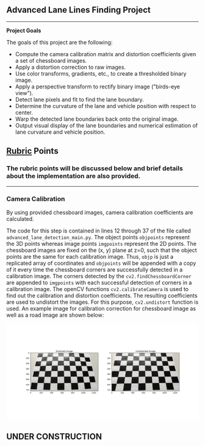 ## Advanced Lane Lines Finding Project

---


**Project Goals**

The goals of this project are the following:

* Compute the camera calibration matrix and distortion coefficients given a set of chessboard images.
* Apply a distortion correction to raw images.
* Use color transforms, gradients, etc., to create a thresholded binary image.
* Apply a perspective transform to rectify binary image ("birds-eye view").
* Detect lane pixels and fit to find the lane boundary.
* Determine the curvature of the lane and vehicle position with respect to center.
* Warp the detected lane boundaries back onto the original image.
* Output visual display of the lane boundaries and numerical estimation of lane curvature and vehicle position.


## [Rubric](https://review.udacity.com/#!/rubrics/571/view) Points

### The rubric points will be discussed below and brief details about the implementation are also provided.

---


### Camera Calibration

By using provided chessboard images, camera calibration coefficients are calculated.

The code for this step is contained in lines 12 through 37 of the file called `advanced_lane_detection_main.py`. The object points `objpoints` represent the 3D points whereas image points `imgpoints` represent the 2D points. The chessboard images are fixed on the (x, y) plane at z=0, such that the object points are the same for each calibration image. Thus, `objp` is just a replicated array of coordinates and `objpoints` will be appended with a copy of it every time the chessboard corners are successfully detected in a calibration image. The corners detected by the `cv2.findChessboardCorner` are appended to `imgpoints` with each successful detection of corners in a calibration image. The openCV functions `cv2.calibrateCamera` is used to find out the calibration and distortion coefficients. The resulting coefficients are used to undistort the images. For this purpose, `cv2.undistort` function is used. An example image for calibration correction for chessboard image as well as a road image are shown below:

![Chessboard_Calibration_Example](./output_images/Chessboard_Calibration_Example.png)

## UNDER CONSTRUCTION
